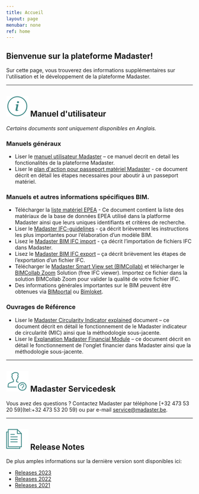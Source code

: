 ```yaml
---
title: Accueil
layout: page
menubar: none
ref: home
---
```


## Bienvenue sur la plateforme Madaster!
Sur cette page, vous trouverez des informations supplémentaires sur l'utilisation et le développement de la plateforme Madaster.

---

## <img class="header-img" src="/assets/images/767.svg"> Manuel d'utilisateur

_Certains documents sont uniquement disponibles en Anglais._

### Manuels généraux

* Liser le <a href="/files/en/Madaster - User Manual.pdf" target="_blank">manuel utilisateur Madaster</a> – ce manuel decrit en detail les fonctionalités de la plateforme Madaster.
* Liser le <a href="/files/en/Madaster - Action Plan.pdf" target="_blank">plan d'action pour passeport matériel Madaster</a> - ce document décrit en détail les étapes necessaires pour aboutir à un passeport matériel.

<!--* Liser le <a href="/files/en/Tender Text Material Passport_EN.pdf" target="_blank">manuel pour la demande d'un passeport Madaster</a> - Ce document fournit un manuel sur la manière de demander un passeport de matériaux Madaster dans un texte d'appel d'offres. En outre, il offre des exemples concrets de phrases qui peuvent être utilisées dans la demande.-->
<!--* Liser le <a href="/files/en/Schematic overview Madaster data requirements per output.xlsx" target="_blank"> Aperçu schématique des demandes de données Madaster par évaluation</a> - Ce document fournit un aperçu schématique des directives relatives aux données pour un enregistrement dans Madaster en fonction de la sortie souhaitée.-->

### Manuels et autres informations spécifiques BIM.

* Télécharger la <a href="/files/en/EPEA Generic.xlsx" target="_blank">liste matériel EPEA</a> - Ce document contient la liste des matériaux de la base de données EPEA utilisé dans la platforme Madaster ainsi que leurs uniques identifiants et critères de recherche.
* Liser le <a href="/files/en/Madaster BIM - IFC guidelines.pdf" target="_blank">Madaster IFC-guidelines</a> - ça décrit brièvement les instructions les plus importantes pour l’élaboration d’un modèle BIM.
* Lisez le <a href="/files/en/Madaster BIM - IFC import process.pdf" target="_blank">Madaster BIM IFC import</a> - ça décrit l’importation de fichiers IFC dans Madaster.
* Lisez le <a href="/files/be/en/Madaster BIM - IFC export.pdf" target="_blank">Madaster BIM IFC export</a> – ça décrit brièvement les étapes de l’exportation d’un fichier IFC.
* Télécharger le <a href="https://helpcenter.bimcollab.com/portal/fr/kb/articles/smart-view-sets-downloads-fr" target="_blank">Madaster Smart View set (BIMCollab)</a>  et télécharger le <a href="https://helpcenter.bimcollab.com/portal/fr/kb/articles/downloads-fr" target="_blank">BIMCollab Zoom</a> Solution (free IFC viewer). Importez ce fichier dans la solution BIMCollab Zoom pour valider la qualité de votre fichier IFC.
* Des informations générales importantes sur le BIM peuvent être obtenues via <a href="https://www.bimportal.be/fr/" target="_blank">BIMportal</a> ou <a href="https://www.bimloket.nl/p/321/Downloads" target="_blank">Bimloket</a>.

<!--* Download the <a href="/files/Archicad_ExportTemplate.tpl" target="_blank"> Madaster IFC export template for Archicad</a> - this includes the most optimal export settings for a IFC file to the Madaster platform.-->

### Ouvrages de Référence

* Liser le <a href="/files/en/Madaster - Circularity Indicator explained.pdf" target="_blank">Madaster Circularity Indicator explained</a> document – ce document décrit en détail le fonctionnement de le Madaster indicateur de circularité (MIC) ainsi que la méthodologie sous-jacente.
* Liser le <a href="/files/en/Madaster - Financial.pdf" target="_blank">Explanation Madaster Financial Module</a> – ce document décrit en détail le fonctionnement de l'onglet financier dans Madaster ainsi que la méthodologie sous-jacente.

---

## <img class="header-img" src="/assets/images/771.svg"> Madaster Servicedesk
Vous avez des questions ? Contactez Madaster par téléphone [+32 473 53 20 59](tel:+32 473 53 20 59) ou par e-mail <service@madaster.be>.

---

## <img class="header-img" src="/assets/images/770.svg"> Release Notes

De plus amples informations sur la dernière version sont disponibles ici:

* <a href="/files/en/Madaster Release notes 2023.pdf" target="_blank">Releases 2023</a>
* <a href="/files/en/Madaster Release notes 2022.pdf" target="_blank">Releases 2022</a>
* <a href="/files/en/Madaster Release notes 2021.pdf" target="_blank">Releases 2021</a>
